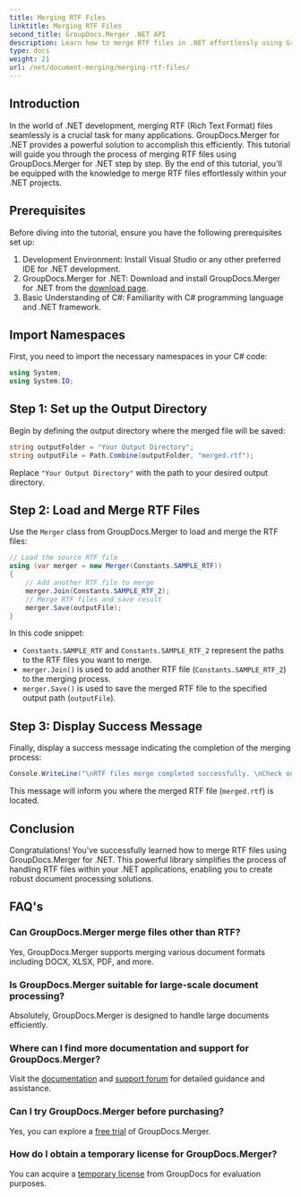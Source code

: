 ```yaml
---
title: Merging RTF Files
linktitle: Merging RTF Files
second_title: GroupDocs.Merger .NET API
description: Learn how to merge RTF files in .NET effortlessly using GroupDocs.Merger for seamless document processing.
type: docs
weight: 21
url: /net/document-merging/merging-rtf-files/
---
```

## Introduction
In the world of .NET development, merging RTF (Rich Text Format) files seamlessly is a crucial task for many applications. GroupDocs.Merger for .NET provides a powerful solution to accomplish this efficiently. This tutorial will guide you through the process of merging RTF files using GroupDocs.Merger for .NET step by step. By the end of this tutorial, you'll be equipped with the knowledge to merge RTF files effortlessly within your .NET projects.
## Prerequisites
Before diving into the tutorial, ensure you have the following prerequisites set up:
1. Development Environment: Install Visual Studio or any other preferred IDE for .NET development.
2. GroupDocs.Merger for .NET: Download and install GroupDocs.Merger for .NET from the [download page](https://releases.groupdocs.com/merger/net/).
3. Basic Understanding of C#: Familiarity with C# programming language and .NET framework.

## Import Namespaces
First, you need to import the necessary namespaces in your C# code:
```csharp
using System;
using System.IO;
```
## Step 1: Set up the Output Directory
Begin by defining the output directory where the merged file will be saved:
```csharp
string outputFolder = "Your Output Directory";
string outputFile = Path.Combine(outputFolder, "merged.rtf");
```
Replace `"Your Output Directory"` with the path to your desired output directory.
## Step 2: Load and Merge RTF Files
Use the `Merger` class from GroupDocs.Merger to load and merge the RTF files:
```csharp
// Load the source RTF file
using (var merger = new Merger(Constants.SAMPLE_RTF))
{
    // Add another RTF file to merge
    merger.Join(Constants.SAMPLE_RTF_2);
    // Merge RTF files and save result
    merger.Save(outputFile);
}
```
In this code snippet:
- `Constants.SAMPLE_RTF` and `Constants.SAMPLE_RTF_2` represent the paths to the RTF files you want to merge.
- `merger.Join()` is used to add another RTF file (`Constants.SAMPLE_RTF_2`) to the merging process.
- `merger.Save()` is used to save the merged RTF file to the specified output path (`outputFile`).
## Step 3: Display Success Message
Finally, display a success message indicating the completion of the merging process:
```csharp
Console.WriteLine("\nRTF files merge completed successfully. \nCheck output in {0}", outputFolder);
```
This message will inform you where the merged RTF file (`merged.rtf`) is located.

## Conclusion
Congratulations! You've successfully learned how to merge RTF files using GroupDocs.Merger for .NET. This powerful library simplifies the process of handling RTF files within your .NET applications, enabling you to create robust document processing solutions.

## FAQ's
### Can GroupDocs.Merger merge files other than RTF?
Yes, GroupDocs.Merger supports merging various document formats including DOCX, XLSX, PDF, and more.
### Is GroupDocs.Merger suitable for large-scale document processing?
Absolutely, GroupDocs.Merger is designed to handle large documents efficiently.
### Where can I find more documentation and support for GroupDocs.Merger?
Visit the [documentation](https://reference.groupdocs.com/merger/net/) and [support forum](https://forum.groupdocs.com/c/merger/32) for detailed guidance and assistance.
### Can I try GroupDocs.Merger before purchasing?
Yes, you can explore a [free trial](https://releases.groupdocs.com/) of GroupDocs.Merger.
### How do I obtain a temporary license for GroupDocs.Merger?
You can acquire a [temporary license](https://purchase.groupdocs.com/temporary-license/) from GroupDocs for evaluation purposes.
